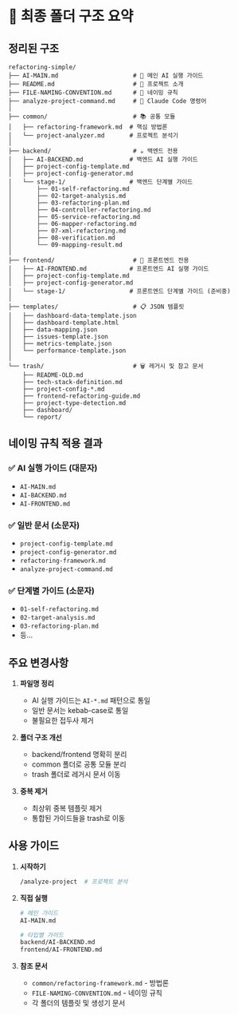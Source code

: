 # 📁 최종 폴더 구조 요약

## 정리된 구조

```
refactoring-simple/
├── AI-MAIN.md                     # 🚀 메인 AI 실행 가이드
├── README.md                      # 📖 프로젝트 소개
├── FILE-NAMING-CONVENTION.md      # 📝 네이밍 규칙
├── analyze-project-command.md     # 🔧 Claude Code 명령어
│
├── common/                        # 📚 공통 모듈
│   ├── refactoring-framework.md  # 핵심 방법론
│   └── project-analyzer.md       # 프로젝트 분석기
│
├── backend/                       # ☕ 백엔드 전용
│   ├── AI-BACKEND.md             # 백엔드 AI 실행 가이드
│   ├── project-config-template.md
│   ├── project-config-generator.md
│   └── stage-1/                  # 백엔드 단계별 가이드
│       ├── 01-self-refactoring.md
│       ├── 02-target-analysis.md
│       ├── 03-refactoring-plan.md
│       ├── 04-controller-refactoring.md
│       ├── 05-service-refactoring.md
│       ├── 06-mapper-refactoring.md
│       ├── 07-xml-refactoring.md
│       ├── 08-verification.md
│       └── 09-mapping-result.md
│
├── frontend/                      # 🎨 프론트엔드 전용
│   ├── AI-FRONTEND.md            # 프론트엔드 AI 실행 가이드
│   ├── project-config-template.md
│   ├── project-config-generator.md
│   └── stage-1/                  # 프론트엔드 단계별 가이드 (준비중)
│
├── templates/                     # 📋 JSON 템플릿
│   ├── dashboard-data-template.json
│   ├── dashboard-template.html
│   ├── data-mapping.json
│   ├── issues-template.json
│   ├── metrics-template.json
│   └── performance-template.json
│
└── trash/                         # 🗑️ 레거시 및 참고 문서
    ├── README-OLD.md
    ├── tech-stack-definition.md
    ├── project-config-*.md
    ├── frontend-refactoring-guide.md
    ├── project-type-detection.md
    ├── dashboard/
    └── report/
```

## 네이밍 규칙 적용 결과

### ✅ AI 실행 가이드 (대문자)
- `AI-MAIN.md`
- `AI-BACKEND.md`
- `AI-FRONTEND.md`

### ✅ 일반 문서 (소문자)
- `project-config-template.md`
- `project-config-generator.md`
- `refactoring-framework.md`
- `analyze-project-command.md`

### ✅ 단계별 가이드 (소문자)
- `01-self-refactoring.md`
- `02-target-analysis.md`
- `03-refactoring-plan.md`
- 등...

## 주요 변경사항

1. **파일명 정리**
   - AI 실행 가이드는 `AI-*.md` 패턴으로 통일
   - 일반 문서는 kebab-case로 통일
   - 불필요한 접두사 제거

2. **폴더 구조 개선**
   - backend/frontend 명확히 분리
   - common 폴더로 공통 모듈 분리
   - trash 폴더로 레거시 문서 이동

3. **중복 제거**
   - 최상위 중복 템플릿 제거
   - 통합된 가이드들을 trash로 이동

## 사용 가이드

1. **시작하기**
   ```bash
   /analyze-project  # 프로젝트 분석
   ```

2. **직접 실행**
   ```bash
   # 메인 가이드
   AI-MAIN.md
   
   # 타입별 가이드
   backend/AI-BACKEND.md
   frontend/AI-FRONTEND.md
   ```

3. **참조 문서**
   - `common/refactoring-framework.md` - 방법론
   - `FILE-NAMING-CONVENTION.md` - 네이밍 규칙
   - 각 폴더의 템플릿 및 생성기 문서